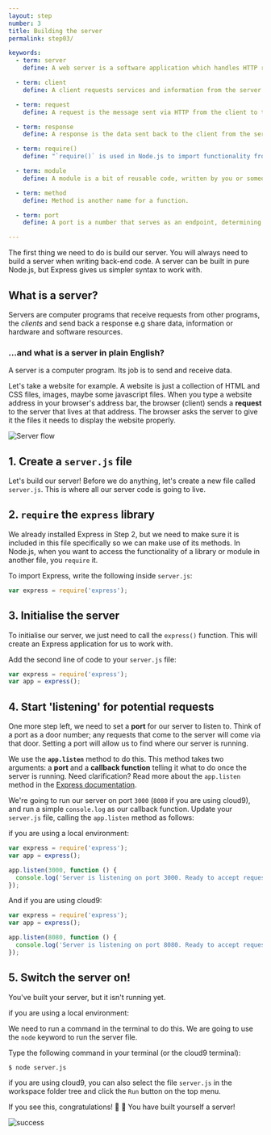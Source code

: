 ```yaml
---
layout: step
number: 3
title: Building the server
permalink: step03/

keywords:
  - term: server
    define: A web server is a software application which handles HTTP requests sent by the client, like web browsers, and returns web pages and information in response.

  - term: client
    define: A client requests services and information from the server. Typically, a client is a computer application, such as a web browser.

  - term: request
    define: A request is the message sent via HTTP from the client to the server, asking for information.

  - term: response
    define: A response is the data sent back to the client from the server after an HTTP request is made.

  - term: require()
    define: "`require()` is used in Node.js to import functionality from another file or an external module."

  - term: module
    define: A module is a bit of reusable code, written by you or someone else, that can be imported into a Node.js project using require.

  - term: method
    define: Method is another name for a function.

  - term: port
    define: A port is a number that serves as an endpoint, determining where you can access your web application.

---
```



The first thing we need to do is build our server. You will always need to build a server when writing back-end code. A server can be built in pure Node.js, but Express gives us simpler syntax to work with.

## What is a server?

Servers are computer programs that receive requests from other programs, the *clients* and send back a response e.g share data, information or hardware and software resources.

### ...and what is a server in plain English?

A server is a computer program. Its job is to send and receive data.

Let's take a website for example.  A website is just a collection of HTML and CSS files, images, maybe some javascript files. When you type a website address in your browser's address bar, the browser (client) sends a **request** to the server that lives at that address. The browser asks the server to give it the files it needs to display the website properly.


![Server flow](https://files.gitter.im/heron2014/FiiK/server.png)

## 1. Create a `server.js` file

Let's build our server! Before we do anything, let's create a new file called `server.js`. This is where all our server code is going to live.

## 2. `require` the `express` library

We already installed Express in Step 2, but we need to make sure it is included in this file specifically so we can make use of its methods. In Node.js, when you want to access the functionality of a library or module in another file, you `require` it.

To import Express, write the following inside `server.js`:

```js
var express = require('express');
```

## 3. Initialise the server

To initialise our server, we just need to call the `express()` function. This will create an Express application for us to work with.

Add the second line of code to your `server.js` file:

```js
var express = require('express');
var app = express();
```

## 4. Start 'listening' for potential requests

One more step left, we need to set a **port** for our server to listen to. Think of a port as a door number; any requests that come to the server will come via that door. Setting a port will allow us to find where our server is running.

We use the **`app.listen`** method to do this. This method takes two arguments: a **port** and a **callback function** telling it what to do once the server is running. Need clarification? Read more about the `app.listen` method in the [Express documentation](http://expressjs.com/en/4x/api.html#app.listen).

We're going to run our server on port `3000` (`8080` if you are using cloud9), and run a simple `console.log` as our callback function. Update your `server.js` file, calling the `app.listen` method as follows:

if you are using a local environment:
```js
var express = require('express');
var app = express();

app.listen(3000, function () {
  console.log('Server is listening on port 3000. Ready to accept requests!');
});
```

And if you are using cloud9:
```js
var express = require('express');
var app = express();

app.listen(8080, function () {
  console.log('Server is listening on port 8080. Ready to accept requests!');
});
```

## 5. Switch the server on!

You've built your server, but it isn't running yet.

if you are using a local environment:

We need to run a command in the terminal to do this. We are going to use the `node` keyword to run the server file.

Type the following command in your terminal (or the cloud9 terminal):

```
$ node server.js
```

if you are using cloud9, you can also select the file `server.js` in the workspace folder tree and click the `Run` button on the top menu.


If you see this, congratulations! :clap: :clap: You have built yourself a server!

![success](https://raw.githubusercontent.com/node-girls/workshop-cms/master/readme-images/step2-server02.png)
